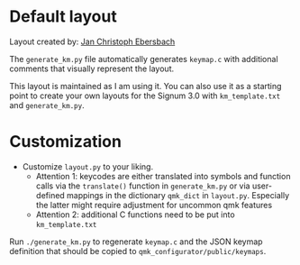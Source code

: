 # Default layout

Layout created by: [Jan Christoph Ebersbach](https://github.com/jceb)

The `generate_km.py` file automatically generates `keymap.c` with
additional comments that visually represent the layout.

This layout is maintained as I am using it. You can also use it as a
starting point to create your own layouts for the Signum 3.0 with
`km_template.txt` and `generate_km.py`.

# Customization

- Customize `layout.py` to your liking.
    - Attention 1: keycodes are either translated into symbols and
      function calls via the `translate()` function in `generate_km.py`
      or via user-defined mappings in the dictionary `qmk_dict` in
      `layout.py`. Especially the latter might require adjustment for
      uncommon qmk features
    - Attention 2: additional C functions need to be put into
      `km_template.txt`

Run `./generate_km.py` to regenerate `keymap.c` and the JSON keymap
definition that should be copied to `qmk_configurator/public/keymaps`.
